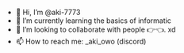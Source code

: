 - 👋 Hi, I’m @aki-7773
- 🌱 I’m currently learning the basics of informatic
- 💞️ I’m looking to collaborate with people 👉👈. xd
- 📫 How to reach me: _aki_owo (discord)

<!---
Akito-senpai/Akito-senpai is a ✨ special ✨ repository because its `README.md` (this file) appears on your GitHub profile.
You can click the Preview link to take a look at your changes.
--->
